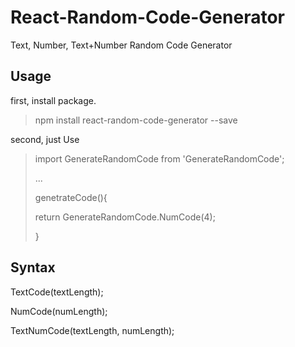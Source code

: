 # React-Random-Code-Generator
Text, Number, Text+Number Random Code Generator

## Usage

first, install package.

> npm install react-random-code-generator --save

second, just Use

>
>
>import GenerateRandomCode from 'GenerateRandomCode';
>
> ...
>
>genetrateCode(){
>
>    return GenerateRandomCode.NumCode(4);
>
>  }
>  


## Syntax

TextCode(textLength);

NumCode(numLength);

TextNumCode(textLength, numLength);

